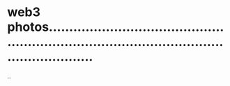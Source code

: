 # web3 photos.....................................................................................................................
..
